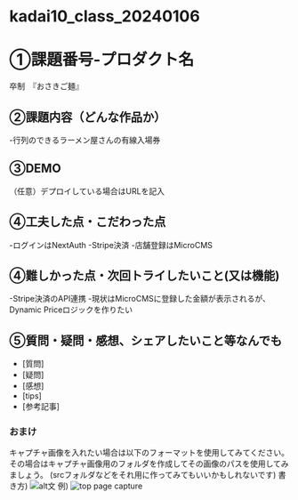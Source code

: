 # kadai10_class_20240106

# ①課題番号-プロダクト名
卒制　『おさきご麺』

## ②課題内容（どんな作品か）
-行列のできるラーメン屋さんの有線入場券




## ③DEMO
（任意）デプロイしている場合はURLを記入

## ④工夫した点・こだわった点
-ログインはNextAuth
-Stripe決済
-店舗登録はMicroCMS

## ④難しかった点・次回トライしたいこと(又は機能)
-Stripe決済のAPI連携
-現状はMicroCMSに登録した金額が表示されるが、Dynamic Priceロジックを作りたい

## ⑤質問・疑問・感想、シェアしたいこと等なんでも
- [質問]
- [疑問]
- [感想]
- [tips]
- [参考記事]


### おまけ
キャプチャ画像を入れたい場合は以下のフォーマットを使用してみてください。
その場合はキャプチャ画像用のフォルダを作成してその画像のパスを使用してみましょう。
(srcフォルダなどをそれ用に作ってみてもいいかもしれないです)
書き方)
![alt文](画像URL)
例)
![top page capture](./src/capture1.png)
